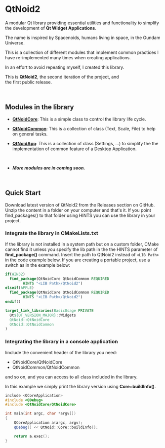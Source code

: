 # QtNoid2
A modular Qt library providing essential utilities 
and functionality to simplify the development of **Qt 
Widget Applications**.

The name is inspired by Spacenoids, humans living in space, 
in the Gundam Universe.

This is a collection of different modules that implement common 
practices I have re-implemented many times when creating applications.

In an effort to avoid repeating myself, I created 
this library.

This is **QtNoid2**, the second iteration of the project, and  
the first public release.

&nbsp;

## Modules in the library
* **[QtNoidCore](./Core/QtNoidCore.md)**:
  This is a simple class to control the library life cycle.
  
* **[QtNoidCommon](./Common/QtNoidCommon.md)**:
  This is a collection of class (Text, Scale, 
  File) to help on general tasks.

* **[QtNoidApp](./QtNoidApp/QtNoidApp.md)**:
    This is a collection of class (Settings, ...) to simplify the
    the implementation of common feature of a Desktop Application.

&nbsp;

* ***More modules are in coming soon.***

&nbsp;


## Quick Start
Download latest version of QtNoid2 from the Releases 
section on GitHub.
Unzip the content in a folder on your computer and 
that's it. If you point find_packages() to that 
folder using HINTS you can use the library in your 
project. 

### Integrate the library in CMakeLists.txt
If the library is not installed in a system path 
but on a custom folder, CMake cannot find it unless 
you specify the lib path in the the HINTS parameter 
of **find_package()** command.
Insert the path to QtNoid2 instead of `<LIB Path>` in
the code example below.
If you are creating a portable project, use a switch
as in the example below:

```cmake
if(WIN32)
  find_package(QtNoidCore QtNoidCommon REQUIRED 
        HINTS "<LIB Path>/QtNoid2")
elseif(APPLE)
  find_package(QtNoidCore QtNoidCommon REQUIRED 
        HINTS "<LIB Path>/QtNoid2")
endif()

target_link_libraries(BasicUsage PRIVATE
  Qt${QT_VERSION_MAJOR}::Widgets
  QtNoid::QtNoidCore
  QtNoid::QtNoidCommon
)
```


### Integrating the library in a console application

Iinclude the convenient header of the library you need:
 - QtNoidCore/QtNoidCore
 - QtNoidCommon/QtNoidCommon
 
and so on, and you can access to all class included
in the library.

In this example we simply print the library version
using **Core::buildInfo()**.

```cpp
include <QCoreApplication>
#include <QDebug>
#include <QtNoidCore/QtNoidCore>

int main(int argc, char *argv[])
{
    QCoreApplication a(argc, argv);
    qDebug() << QtNoid::Core::buildInfo();

    return a.exec();
}
```





